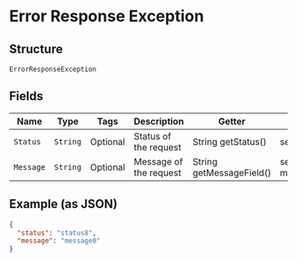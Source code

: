 
# Error Response Exception

## Structure

`ErrorResponseException`

## Fields

| Name | Type | Tags | Description | Getter | Setter |
|  --- | --- | --- | --- | --- | --- |
| `Status` | `String` | Optional | Status of the request | String getStatus() | setStatus(String status) |
| `Message` | `String` | Optional | Message of the request | String getMessageField() | setMessageField(String messageField) |

## Example (as JSON)

```json
{
  "status": "status8",
  "message": "message0"
}
```

